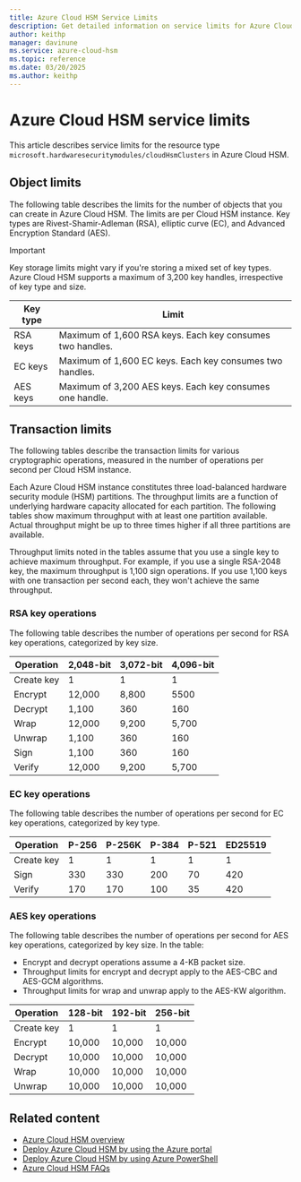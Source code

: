 ```yaml
---
title: Azure Cloud HSM Service Limits
description: Get detailed information on service limits for Azure Cloud HSM, including object limits and transaction limits for various cryptographic operations.
author: keithp
manager: davinune
ms.service: azure-cloud-hsm
ms.topic: reference
ms.date: 03/20/2025
ms.author: keithp
---
```


# Azure Cloud HSM service limits

This article describes service limits for the resource type `microsoft.hardwaresecuritymodules/cloudHsmClusters` in Azure Cloud HSM.

## Object limits

The following table describes the limits for the number of objects that you can create in Azure Cloud HSM. The limits are per Cloud HSM instance. Key types are Rivest-Shamir-Adleman (RSA), elliptic curve (EC), and Advanced Encryption Standard (AES).

> [!IMPORTANT]
> Key storage limits might vary if you're storing a mixed set of key types. Azure Cloud HSM supports a maximum of 3,200 key handles, irrespective of key type and size.

| Key type | Limit   |
| ------------- | -------------- |
| RSA keys  | Maximum of 1,600 RSA keys. Each key consumes two handles. |
| EC keys  | Maximum of 1,600 EC keys. Each key consumes two handles. |
| AES keys  | Maximum of 3,200 AES keys. Each key consumes one handle. |

## Transaction limits

The following tables describe the transaction limits for various cryptographic operations, measured in the number of operations per second per Cloud HSM instance.

Each Azure Cloud HSM instance constitutes three load-balanced hardware security module (HSM) partitions. The throughput limits are a function of underlying hardware capacity allocated for each partition. The following tables show maximum throughput with at least one partition available. Actual throughput might be up to three times higher if all three partitions are available.

Throughput limits noted in the tables assume that you use a single key to achieve maximum throughput. For example, if you use a single RSA-2048 key, the maximum throughput is 1,100 sign operations. If you use 1,100 keys with one transaction per second each, they won't achieve the same throughput.
  
### RSA key operations

The following table describes the number of operations per second for RSA key operations, categorized by key size.

| Operation | 2,048-bit   | 3,072-bit | 4,096-bit |
| ------------- | -------------- | ------------ |------------- |
| Create key | 1 | 1 | 1 |
| Encrypt | 12,000 | 8,800 | 5500 |
| Decrypt | 1,100 | 360 | 160 |
| Wrap | 12,000 | 9,200 | 5,700 |
| Unwrap | 1,100 | 360 | 160 |
| Sign | 1,100 | 360 | 160 |
| Verify | 12,000 | 9,200 | 5,700 |

### EC key operations

The following table describes the number of operations per second for EC key operations, categorized by key type.

| Operation | P-256 | P-256K | P-384 | P-521 | ED25519 |
| ------------- | ----------| ---------- | --------- | --------- | ----------- |
| Create key | 1 | 1 | 1 | 1 | 1 |
| Sign | 330 | 330 | 200 | 70 | 420 |
| Verify | 170 | 170 | 100 | 35 | 420 |

### AES key operations

The following table describes the number of operations per second for AES key operations, categorized by key size. In the table:

- Encrypt and decrypt operations assume a 4-KB packet size.
- Throughput limits for encrypt and decrypt apply to the AES-CBC and AES-GCM algorithms.
- Throughput limits for wrap and unwrap apply to the AES-KW algorithm.

| Operation | 128-bit | 192-bit | 256-bit |
| ------------- | ------------| ----------- | ----------- |
| Create key | 1 | 1 | 1 |
| Encrypt | 10,000 | 10,000 | 10,000 |
| Decrypt | 10,000 | 10,000 | 10,000 |
| Wrap | 10,000 | 10,000 | 10,000 |
| Unwrap | 10,000 | 10,000 | 10,000 |

## Related content

- [Azure Cloud HSM overview](overview.md)
- [Deploy Azure Cloud HSM by using the Azure portal](quickstart-portal.md)
- [Deploy Azure Cloud HSM by using Azure PowerShell](quickstart-powershell.md)
- [Azure Cloud HSM FAQs](faq.yml)
